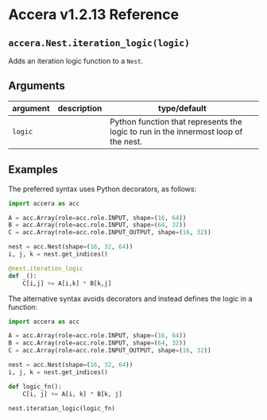 [//]: # (Project: Accera)
[//]: # (Version: v1.2.130)

# Accera v1.2.13 Reference

## `accera.Nest.iteration_logic(logic)`
Adds an iteration logic function to a `Nest`.

## Arguments

argument | description | type/default
--- | --- | ---
`logic` | | Python function that represents the logic to run in the innermost loop of the nest.

## Examples

The preferred syntax uses Python decorators, as follows:
```python
import accera as acc

A = acc.Array(role=acc.role.INPUT, shape=(16, 64))
B = acc.Array(role=acc.role.INPUT, shape=(64, 32))
C = acc.Array(role=acc.role.INPUT_OUTPUT, shape=(16, 32))

nest = acc.Nest(shape=(16, 32, 64))
i, j, k = nest.get_indices()

@nest.iteration_logic
def _():
    C[i,j] += A[i,k] * B[k,j]
```

The alternative syntax avoids decorators and instead defines the logic in a function:
```python
import accera as acc

A = acc.Array(role=acc.role.INPUT, shape=(16, 64))
B = acc.Array(role=acc.role.INPUT, shape=(64, 32))
C = acc.Array(role=acc.role.INPUT_OUTPUT, shape=(16, 32))

nest = acc.Nest(shape=(16, 32, 64))
i, j, k = nest.get_indices()

def logic_fn():
    C[i, j] += A[i, k] * B[k, j]

nest.iteration_logic(logic_fn)
```


<div style="page-break-after: always;"></div>
